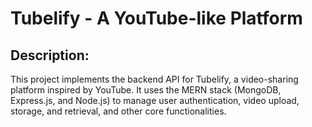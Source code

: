 # Tubelify - A YouTube-like Platform

## Description:

This project implements the backend API for Tubelify, a video-sharing platform inspired by YouTube. It uses the MERN stack (MongoDB, Express.js, and Node.js) to manage user authentication, video upload, storage, and retrieval, and other core functionalities.


